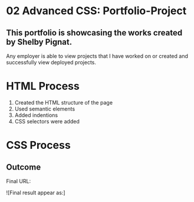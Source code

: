 # 02 Advanced CSS: Portfolio-Project

## This portfolio is showcasing the works created by Shelby Pignat.

Any employer is able to view projects that I have worked on or created and successfully view deployed projects.

# HTML Process

1. Created the HTML structure of the page
2. Used semantic elements
3. Added indentions
4. CSS selectors were added

# CSS Process


## Outcome

Final URL: 

![Final result appear as:]
